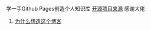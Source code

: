 学一手Github Pages创造个人知识库
[开源项目来源](https://github.com/csjue/csjue.github.io) 感谢大佬


1. [为什么想造这个博客](_posts/2022-10-31-Why-I-want-a-blog.md)
